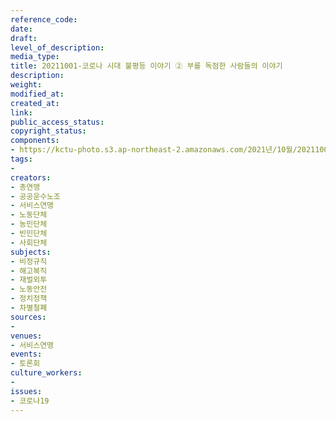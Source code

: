 ```yaml
---
reference_code: 
date: 
draft: 
level_of_description: 
media_type: 
title: 20211001-코로나 시대 불평등 이야기 ② 부를 독점한 사람들의 이야기
description: 
weight: 
modified_at: 
created_at: 
link: 
public_access_status: 
copyright_status: 
components:
- https://kctu-photo.s3.ap-northeast-2.amazonaws.com/2021년/10월/20211001-코로나+시대+불평등+이야기+②+부를+독점한+사람들의+이야기/404223_62419_3831.jpg
tags:
- 
creators:
- 총연맹
- 공공운수노조
- 서비스연맹
- 노동단체
- 농민단체
- 빈민단체
- 사회단체
subjects:
- 비정규직
- 해고복직
- 재벌외투
- 노동안전
- 정치정책
- 차별철폐
sources:
- 
venues:
- 서비스연맹
events:
- 토론회
culture_workers:
- 
issues:
- 코로나19
---
```

